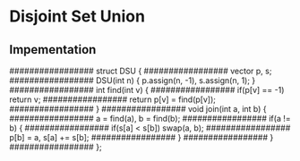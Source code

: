 # Disjoint Set Union

## Impementation

################# struct DSU {
#################   vector<int> p, s;
#################   DSU(int n) { p.assign(n, -1), s.assign(n, 1); }
#################   int find(int v) {
#################     if(p[v] == -1) return v;
#################     return p[v] = find(p[v]);
#################   }
#################   void join(int a, int b) {
#################     a = find(a), b = find(b);
#################     if(a != b) {
#################       if(s[a] < s[b]) swap(a, b);
#################       p[b] = a, s[a] += s[b];
#################     }
#################   }
################# };
